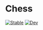 # Chess

[![Stable](https://img.shields.io/badge/docs-stable-blue.svg)](https://romstad.github.io/Chess.jl/stable)
[![Dev](https://img.shields.io/badge/docs-dev-blue.svg)](https://romstad.github.io/Chess.jl/dev)
